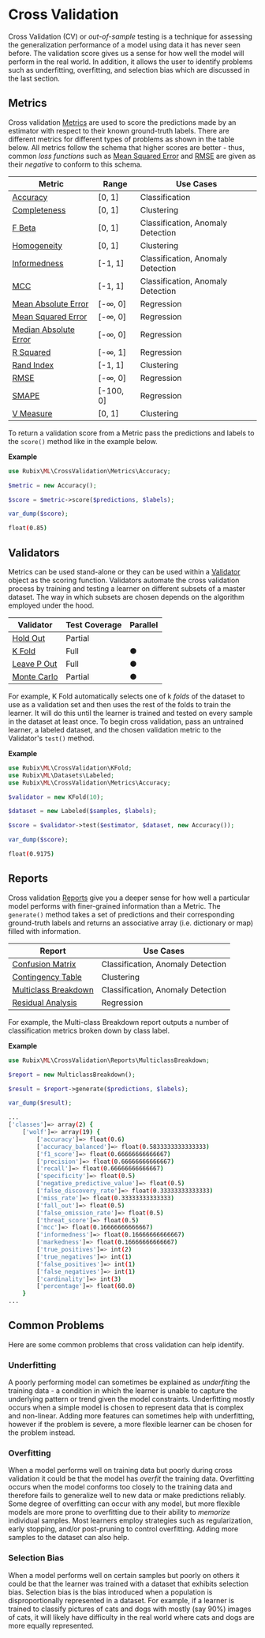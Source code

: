 # Cross Validation
Cross Validation (CV) or *out-of-sample* testing is a technique for assessing the generalization performance of a model using data it has never seen before. The validation score gives us a sense for how well the model will perform in the real world. In addition, it allows the user to identify problems such as underfitting, overfitting, and selection bias which are discussed in the last section.

## Metrics
Cross validation [Metrics](cross-validation/metrics/api.md) are used to score the predictions made by an estimator with respect to their known ground-truth labels. There are different metrics for different types of problems as shown in the table below. All metrics follow the schema that higher scores are better - thus, common *loss functions* such as [Mean Squared Error](https://docs.rubixml.com/en/latest/cross-validation/metrics/mean-squared-error.html) and [RMSE](https://docs.rubixml.com/en/latest/cross-validation/metrics/rmse.html) are given as their *negative* to conform to this schema.

| Metric | Range | Use Cases | 
|---|---|---|
| [Accuracy](cross-validation/metrics/accuracy.md) | [0, 1] | Classification |
| [Completeness](cross-validation/metrics/completeness.md) | [0, 1] | Clustering |
| [F Beta](cross-validation/metrics/f-beta.md) | [0, 1] | Classification, Anomaly Detection |
| [Homogeneity](cross-validation/metrics/homogeneity.md) | [0, 1] | Clustering |
| [Informedness](cross-validation/metrics/informedness.md) | [-1, 1] | Classification, Anomaly Detection |
| [MCC](cross-validation/metrics/mcc.md) | [-1, 1] | Classification, Anomaly Detection |
| [Mean Absolute Error](cross-validation/metrics/mean-absolute-error.md) | [-∞, 0] | Regression |
| [Mean Squared Error](cross-validation/metrics/mean-squared-error.md) | [-∞, 0] | Regression |
| [Median Absolute Error](cross-validation/metrics/median-absolute-error.md) | [-∞, 0] | Regression |
| [R Squared](cross-validation/metrics/r-squared.md) | [-∞, 1] | Regression |
| [Rand Index](cross-validation/metrics/rand-index.md) | [-1, 1] | Clustering |
| [RMSE](cross-validation/metrics/rmse.md) | [-∞, 0] | Regression | 
| [SMAPE](cross-validation/metrics/smape.md) | [-100, 0] | Regression |
| [V Measure](cross-validation/metrics/v-measure.md) | [0, 1] | Clustering |

To return a validation score from a Metric pass the predictions and labels to the `score()` method like in the example below.

**Example**

```php
use Rubix\ML\CrossValidation\Metrics\Accuracy;

$metric = new Accuracy();

$score = $metric->score($predictions, $labels);

var_dump($score);
```

```sh
float(0.85)
```

## Validators
Metrics can be used stand-alone or they can be used within a [Validator](cross-validation/api.md) object as the scoring function. Validators automate the cross validation process by training and testing a learner on different subsets of a master dataset. The way in which subsets are chosen depends on the algorithm employed under the hood.

| Validator | Test Coverage | Parallel |
|---|---|---|
| [Hold Out](cross-validation/hold-out.md) | Partial | |
| [K Fold](cross-validation/k-fold.md) | Full | ● |
| [Leave P Out](cross-validation/leave-p-out.md) | Full | ● |
| [Monte Carlo](cross-validation/monte-carlo.md) | Partial | ● |

For example, K Fold automatically selects one of k *folds* of the dataset to use as a validation set and then uses the rest of the folds to train the learner. It will do this until the learner is trained and tested on every sample in the dataset at least once. To begin cross validation, pass an untrained learner, a labeled dataset, and the chosen validation metric to the Validator's `test()` method.

**Example**

```php
use Rubix\ML\CrossValidation\KFold;
use Rubix\ML\Datasets\Labeled;
use Rubix\ML\CrossValidation\Metrics\Accuracy;

$validator = new KFold(10);

$dataset = new Labeled($samples, $labels);

$score = $validator->test($estimator, $dataset, new Accuracy());

var_dump($score);
```

```sh
float(0.9175)
```

## Reports
Cross validation [Reports](cross-validation/reports/api.md) give you a deeper sense for how well a particular model performs with finer-grained information than a Metric. The `generate()` method takes a set of predictions and their corresponding ground-truth labels and returns an associative array (i.e. dictionary or map) filled with information. 

| Report | Use Cases | 
|---|---|
| [Confusion Matrix](cross-validation/reports/confusion-matrix.md) | Classification, Anomaly Detection |
| [Contingency Table](cross-validation/reports/contingency-table.md) | Clustering |
| [Multiclass Breakdown](cross-validation/reports/multiclass-breakdown.md) | Classification, Anomaly Detection |
| [Residual Analysis](cross-validation/reports/residual-analysis.md) | Regression |

For example, the Multi-class Breakdown report outputs a number of classification metrics broken down by class label.

**Example**

```php
use Rubix\ML\CrossValidation\Reports\MulticlassBreakdown;

$report = new MulticlassBreakdown();

$result = $report->generate($predictions, $labels);

var_dump($result);
```

```sh
...
['classes']=> array(2) {
	['wolf']=> array(19) {
      	['accuracy']=> float(0.6)
		['accuracy_balanced']=> float(0.5833333333333333)
		['f1_score']=> float(0.66666666666667)
      	['precision']=> float(0.66666666666667)
      	['recall']=> float(0.66666666666667)
      	['specificity']=> float(0.5)
      	['negative_predictive_value']=> float(0.5)
      	['false_discovery_rate']=> float(0.33333333333333)
      	['miss_rate']=> float(0.33333333333333)
      	['fall_out']=> float(0.5)
      	['false_omission_rate']=> float(0.5)
		['threat_score']=> float(0.5)
      	['mcc']=> float(0.16666666666667)
      	['informedness']=> float(0.16666666666667)
      	['markedness']=> float(0.16666666666667)
      	['true_positives']=> int(2)
      	['true_negatives']=> int(1)
      	['false_positives']=> int(1)
      	['false_negatives']=> int(1)
      	['cardinality']=> int(3)
      	['percentage']=> float(60.0)
    }
...
```

## Common Problems
Here are some common problems that cross validation can help identify.

### Underfitting
A poorly performing model can sometimes be explained as *underfiting* the training data - a condition in which the learner is unable to capture the underlying pattern or trend given the model constraints. Underfitting mostly occurs when a simple model is chosen to represent data that is complex and non-linear. Adding more features can sometimes help with underfitting, however if the problem is severe, a more flexible learner can be chosen for the problem instead.

### Overfitting
When a model performs well on training data but poorly during cross validation it could be that the model has *overfit* the training data. Overfitting occurs when the model conforms too closely to the training data and therefore fails to generalize well to new data or make predictions reliably. Some degree of overfitting can occur with any model, but more flexible models are more prone to overfitting due to their ability to *memorize* individual samples. Most learners employ strategies such as regularization, early stopping, and/or post-pruning to control overfitting. Adding more samples to the dataset can also help.

### Selection Bias
When a model performs well on certain samples but poorly on others it could be that the learner was trained with a dataset that exhibits selection bias. Selection bias is the bias introduced when a population is disproportionally represented in a dataset. For example, if a learner is trained to classify pictures of cats and dogs with mostly (say 90%) images of cats, it will likely have difficulty in the real world where cats and dogs are more equally represented.